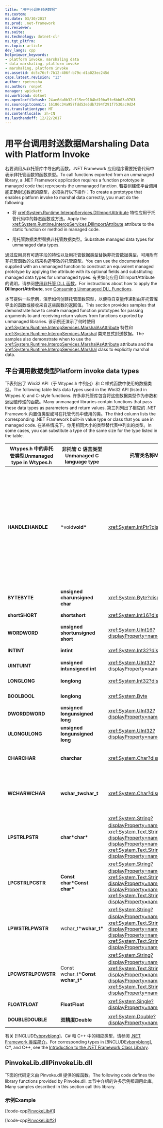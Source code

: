 ```yaml
---
title: "用平台调用封送数据"
ms.custom: 
ms.date: 03/30/2017
ms.prod: .net-framework
ms.reviewer: 
ms.suite: 
ms.technology: dotnet-clr
ms.tgt_pltfrm: 
ms.topic: article
dev_langs: cpp
helpviewer_keywords:
- platform invoke, marshaling data
- data marshaling, platform invoke
- marshaling, platform invoke
ms.assetid: dc5c76cf-7b12-406f-b79c-d1a023ec245d
caps.latest.revision: "13"
author: rpetrusha
ms.author: ronpet
manager: wpickett
ms.workload: dotnet
ms.openlocfilehash: 24ae6da0b32cf15ee9104bd10ba5fe6bb03a9763
ms.sourcegitcommit: 16186c34a957fdd52e5db7294f291f7530ac9d24
ms.translationtype: MT
ms.contentlocale: zh-CN
ms.lasthandoff: 12/22/2017
---
```

# <a name="marshaling-data-with-platform-invoke"></a><span data-ttu-id="6acc2-102">用平台调用封送数据</span><span class="sxs-lookup"><span data-stu-id="6acc2-102">Marshaling Data with Platform Invoke</span></span>
<span data-ttu-id="6acc2-103">若要调用从非托管库中导出的函数，.NET Framework 应用程序需要托管代码中表示非托管函数的函数原型。</span><span class="sxs-lookup"><span data-stu-id="6acc2-103">To call functions exported from an unmanaged library, a .NET Framework application requires a function prototype in managed code that represents the unmanaged function.</span></span> <span data-ttu-id="6acc2-104">若要创建使平台调用能正确封送数据的原型，必须执行以下操作：</span><span class="sxs-lookup"><span data-stu-id="6acc2-104">To create a prototype that enables platform invoke to marshal data correctly, you must do the following:</span></span>  
  
-   <span data-ttu-id="6acc2-105">将 <xref:System.Runtime.InteropServices.DllImportAttribute> 特性应用于托管代码中的静态函数或方法。</span><span class="sxs-lookup"><span data-stu-id="6acc2-105">Apply the <xref:System.Runtime.InteropServices.DllImportAttribute> attribute to the static function or method in managed code.</span></span>  
  
-   <span data-ttu-id="6acc2-106">用托管数据类型替换非托管数据类型。</span><span class="sxs-lookup"><span data-stu-id="6acc2-106">Substitute managed data types for unmanaged data types.</span></span>  
  
 <span data-ttu-id="6acc2-107">通过应用具有可选字段的特性以及用托管数据类型替换非托管数据类型，可用附有非托管函数的文档来构造等效的托管原型。</span><span class="sxs-lookup"><span data-stu-id="6acc2-107">You can use the documentation supplied with an unmanaged function to construct an equivalent managed prototype by applying the attribute with its optional fields and substituting managed data types for unmanaged types.</span></span> <span data-ttu-id="6acc2-108">有关如何应用 DllImportAttribute 的说明，请参阅[使用非托管 DLL 函数](../../../docs/framework/interop/consuming-unmanaged-dll-functions.md)。</span><span class="sxs-lookup"><span data-stu-id="6acc2-108">For instructions about how to apply the **DllImportAttribute**, see [Consuming Unmanaged DLL Functions](../../../docs/framework/interop/consuming-unmanaged-dll-functions.md).</span></span>  
  
 <span data-ttu-id="6acc2-109">本节提供一些示例，演示如何创建托管函数原型，以便将自变量传递到由非托管库导出的函数或接收来自这些函数的返回值。</span><span class="sxs-lookup"><span data-stu-id="6acc2-109">This section provides samples that demonstrate how to create managed function prototypes for passing arguments to and receiving return values from functions exported by unmanaged libraries.</span></span> <span data-ttu-id="6acc2-110">该示例还演示了何时使用 <xref:System.Runtime.InteropServices.MarshalAsAttribute> 特性和 <xref:System.Runtime.InteropServices.Marshal> 类来显式封送数据。</span><span class="sxs-lookup"><span data-stu-id="6acc2-110">The samples also demonstrate when to use the <xref:System.Runtime.InteropServices.MarshalAsAttribute> attribute and the <xref:System.Runtime.InteropServices.Marshal> class to explicitly marshal data.</span></span>  
  
## <a name="platform-invoke-data-types"></a><span data-ttu-id="6acc2-111">平台调用数据类型</span><span class="sxs-lookup"><span data-stu-id="6acc2-111">Platform invoke data types</span></span>  
 <span data-ttu-id="6acc2-112">下表列出了 Win32 API（于 Wtypes.h 中列出）和 C 样式函数中使用的数据类型。</span><span class="sxs-lookup"><span data-stu-id="6acc2-112">The following table lists data types used in the Win32 API (listed in Wtypes.h) and C-style functions.</span></span> <span data-ttu-id="6acc2-113">许多非托管库包含将这些数据类型作为参数和返回值传递的函数。</span><span class="sxs-lookup"><span data-stu-id="6acc2-113">Many unmanaged libraries contain functions that pass these data types as parameters and return values.</span></span> <span data-ttu-id="6acc2-114">第三列列出了相应的 .NET Framework 内置值类型或可在托管代码中使用的类。</span><span class="sxs-lookup"><span data-stu-id="6acc2-114">The third column lists the corresponding .NET Framework built-in value type or class that you use in managed code.</span></span> <span data-ttu-id="6acc2-115">在某些情况下，你用相同大小的类型替代表中列出的类型。</span><span class="sxs-lookup"><span data-stu-id="6acc2-115">In some cases, you can substitute a type of the same size for the type listed in the table.</span></span>  
  
|<span data-ttu-id="6acc2-116">Wtypes.h 中的非托管类型</span><span class="sxs-lookup"><span data-stu-id="6acc2-116">Unmanaged type in Wtypes.h</span></span>|<span data-ttu-id="6acc2-117">非托管 C 语言类型</span><span class="sxs-lookup"><span data-stu-id="6acc2-117">Unmanaged C language type</span></span>|<span data-ttu-id="6acc2-118">托管类名称</span><span class="sxs-lookup"><span data-stu-id="6acc2-118">Managed class name</span></span>|<span data-ttu-id="6acc2-119">描述</span><span class="sxs-lookup"><span data-stu-id="6acc2-119">Description</span></span>|  
|--------------------------------|-------------------------------|------------------------|-----------------|  
|<span data-ttu-id="6acc2-120">**HANDLE**</span><span class="sxs-lookup"><span data-stu-id="6acc2-120">**HANDLE**</span></span>|<span data-ttu-id="6acc2-121">\*void</span><span class="sxs-lookup"><span data-stu-id="6acc2-121">**void\***</span></span>|<xref:System.IntPtr?displayProperty=nameWithType>|<span data-ttu-id="6acc2-122">在 32 位 Windows 操作系统上为 32 位、在 64 位 Windows 操作系统上为 64 位。</span><span class="sxs-lookup"><span data-stu-id="6acc2-122">32 bits on 32-bit Windows operating systems, 64 bits on 64-bit Windows operating systems.</span></span>|  
|<span data-ttu-id="6acc2-123">**BYTE**</span><span class="sxs-lookup"><span data-stu-id="6acc2-123">**BYTE**</span></span>|<span data-ttu-id="6acc2-124">**unsigned char**</span><span class="sxs-lookup"><span data-stu-id="6acc2-124">**unsigned char**</span></span>|<xref:System.Byte?displayProperty=nameWithType>|<span data-ttu-id="6acc2-125">8 位</span><span class="sxs-lookup"><span data-stu-id="6acc2-125">8 bits</span></span>|  
|<span data-ttu-id="6acc2-126">**short**</span><span class="sxs-lookup"><span data-stu-id="6acc2-126">**SHORT**</span></span>|<span data-ttu-id="6acc2-127">**short**</span><span class="sxs-lookup"><span data-stu-id="6acc2-127">**short**</span></span>|<xref:System.Int16?displayProperty=nameWithType>|<span data-ttu-id="6acc2-128">16 位</span><span class="sxs-lookup"><span data-stu-id="6acc2-128">16 bits</span></span>|  
|<span data-ttu-id="6acc2-129">**WORD**</span><span class="sxs-lookup"><span data-stu-id="6acc2-129">**WORD**</span></span>|<span data-ttu-id="6acc2-130">**unsigned short**</span><span class="sxs-lookup"><span data-stu-id="6acc2-130">**unsigned short**</span></span>|<xref:System.UInt16?displayProperty=nameWithType>|<span data-ttu-id="6acc2-131">16 位</span><span class="sxs-lookup"><span data-stu-id="6acc2-131">16 bits</span></span>|  
|<span data-ttu-id="6acc2-132">**INT**</span><span class="sxs-lookup"><span data-stu-id="6acc2-132">**INT**</span></span>|<span data-ttu-id="6acc2-133">**int**</span><span class="sxs-lookup"><span data-stu-id="6acc2-133">**int**</span></span>|<xref:System.Int32?displayProperty=nameWithType>|<span data-ttu-id="6acc2-134">32 位</span><span class="sxs-lookup"><span data-stu-id="6acc2-134">32 bits</span></span>|  
|<span data-ttu-id="6acc2-135">**UINT**</span><span class="sxs-lookup"><span data-stu-id="6acc2-135">**UINT**</span></span>|<span data-ttu-id="6acc2-136">**unsigned int**</span><span class="sxs-lookup"><span data-stu-id="6acc2-136">**unsigned int**</span></span>|<xref:System.UInt32?displayProperty=nameWithType>|<span data-ttu-id="6acc2-137">32 位</span><span class="sxs-lookup"><span data-stu-id="6acc2-137">32 bits</span></span>|  
|<span data-ttu-id="6acc2-138">**LONG**</span><span class="sxs-lookup"><span data-stu-id="6acc2-138">**LONG**</span></span>|<span data-ttu-id="6acc2-139">**long**</span><span class="sxs-lookup"><span data-stu-id="6acc2-139">**long**</span></span>|<xref:System.Int32?displayProperty=nameWithType>|<span data-ttu-id="6acc2-140">32 位</span><span class="sxs-lookup"><span data-stu-id="6acc2-140">32 bits</span></span>|  
|<span data-ttu-id="6acc2-141">**BOOL**</span><span class="sxs-lookup"><span data-stu-id="6acc2-141">**BOOL**</span></span>|<span data-ttu-id="6acc2-142">**long**</span><span class="sxs-lookup"><span data-stu-id="6acc2-142">**long**</span></span>|<xref:System.Byte>|<span data-ttu-id="6acc2-143">32 位</span><span class="sxs-lookup"><span data-stu-id="6acc2-143">32 bits</span></span>|  
|<span data-ttu-id="6acc2-144">**DWORD**</span><span class="sxs-lookup"><span data-stu-id="6acc2-144">**DWORD**</span></span>|<span data-ttu-id="6acc2-145">**unsigned long**</span><span class="sxs-lookup"><span data-stu-id="6acc2-145">**unsigned long**</span></span>|<xref:System.UInt32?displayProperty=nameWithType>|<span data-ttu-id="6acc2-146">32 位</span><span class="sxs-lookup"><span data-stu-id="6acc2-146">32 bits</span></span>|  
|<span data-ttu-id="6acc2-147">**ULONG**</span><span class="sxs-lookup"><span data-stu-id="6acc2-147">**ULONG**</span></span>|<span data-ttu-id="6acc2-148">**unsigned long**</span><span class="sxs-lookup"><span data-stu-id="6acc2-148">**unsigned long**</span></span>|<xref:System.UInt32?displayProperty=nameWithType>|<span data-ttu-id="6acc2-149">32 位</span><span class="sxs-lookup"><span data-stu-id="6acc2-149">32 bits</span></span>|  
|<span data-ttu-id="6acc2-150">**CHAR**</span><span class="sxs-lookup"><span data-stu-id="6acc2-150">**CHAR**</span></span>|<span data-ttu-id="6acc2-151">**char**</span><span class="sxs-lookup"><span data-stu-id="6acc2-151">**char**</span></span>|<xref:System.Char?displayProperty=nameWithType>|<span data-ttu-id="6acc2-152">使用 ANSI 修饰。</span><span class="sxs-lookup"><span data-stu-id="6acc2-152">Decorate with ANSI.</span></span>|  
|<span data-ttu-id="6acc2-153">**WCHAR**</span><span class="sxs-lookup"><span data-stu-id="6acc2-153">**WCHAR**</span></span>|<span data-ttu-id="6acc2-154">**wchar_t**</span><span class="sxs-lookup"><span data-stu-id="6acc2-154">**wchar_t**</span></span>|<xref:System.Char?displayProperty=nameWithType>|<span data-ttu-id="6acc2-155">使用 Unicode 修饰。</span><span class="sxs-lookup"><span data-stu-id="6acc2-155">Decorate with Unicode.</span></span>|  
|<span data-ttu-id="6acc2-156">**LPSTR**</span><span class="sxs-lookup"><span data-stu-id="6acc2-156">**LPSTR**</span></span>|<span data-ttu-id="6acc2-157">**char\***</span><span class="sxs-lookup"><span data-stu-id="6acc2-157">**char\***</span></span>|<span data-ttu-id="6acc2-158"><xref:System.String?displayProperty=nameWithType> 或 <xref:System.Text.StringBuilder?displayProperty=nameWithType></span><span class="sxs-lookup"><span data-stu-id="6acc2-158"><xref:System.String?displayProperty=nameWithType> or <xref:System.Text.StringBuilder?displayProperty=nameWithType></span></span>|<span data-ttu-id="6acc2-159">使用 ANSI 修饰。</span><span class="sxs-lookup"><span data-stu-id="6acc2-159">Decorate with ANSI.</span></span>|  
|<span data-ttu-id="6acc2-160">**LPCSTR**</span><span class="sxs-lookup"><span data-stu-id="6acc2-160">**LPCSTR**</span></span>|<span data-ttu-id="6acc2-161">**Const char\***</span><span class="sxs-lookup"><span data-stu-id="6acc2-161">**Const char\***</span></span>|<span data-ttu-id="6acc2-162"><xref:System.String?displayProperty=nameWithType> 或 <xref:System.Text.StringBuilder?displayProperty=nameWithType></span><span class="sxs-lookup"><span data-stu-id="6acc2-162"><xref:System.String?displayProperty=nameWithType> or <xref:System.Text.StringBuilder?displayProperty=nameWithType></span></span>|<span data-ttu-id="6acc2-163">使用 ANSI 修饰。</span><span class="sxs-lookup"><span data-stu-id="6acc2-163">Decorate with ANSI.</span></span>|  
|<span data-ttu-id="6acc2-164">**LPWSTR**</span><span class="sxs-lookup"><span data-stu-id="6acc2-164">**LPWSTR**</span></span>|<span data-ttu-id="6acc2-165">wchar_t\*</span><span class="sxs-lookup"><span data-stu-id="6acc2-165">**wchar_t\***</span></span>|<span data-ttu-id="6acc2-166"><xref:System.String?displayProperty=nameWithType> 或 <xref:System.Text.StringBuilder?displayProperty=nameWithType></span><span class="sxs-lookup"><span data-stu-id="6acc2-166"><xref:System.String?displayProperty=nameWithType> or <xref:System.Text.StringBuilder?displayProperty=nameWithType></span></span>|<span data-ttu-id="6acc2-167">使用 Unicode 修饰。</span><span class="sxs-lookup"><span data-stu-id="6acc2-167">Decorate with Unicode.</span></span>|  
|<span data-ttu-id="6acc2-168">**LPCWSTR**</span><span class="sxs-lookup"><span data-stu-id="6acc2-168">**LPCWSTR**</span></span>|<span data-ttu-id="6acc2-169">Const wchar_t\*</span><span class="sxs-lookup"><span data-stu-id="6acc2-169">**Const wchar_t\***</span></span>|<span data-ttu-id="6acc2-170"><xref:System.String?displayProperty=nameWithType> 或 <xref:System.Text.StringBuilder?displayProperty=nameWithType></span><span class="sxs-lookup"><span data-stu-id="6acc2-170"><xref:System.String?displayProperty=nameWithType> or <xref:System.Text.StringBuilder?displayProperty=nameWithType></span></span>|<span data-ttu-id="6acc2-171">使用 Unicode 修饰。</span><span class="sxs-lookup"><span data-stu-id="6acc2-171">Decorate with Unicode.</span></span>|  
|<span data-ttu-id="6acc2-172">**FLOAT**</span><span class="sxs-lookup"><span data-stu-id="6acc2-172">**FLOAT**</span></span>|<span data-ttu-id="6acc2-173">**Float**</span><span class="sxs-lookup"><span data-stu-id="6acc2-173">**Float**</span></span>|<xref:System.Single?displayProperty=nameWithType>|<span data-ttu-id="6acc2-174">32 位</span><span class="sxs-lookup"><span data-stu-id="6acc2-174">32 bits</span></span>|  
|<span data-ttu-id="6acc2-175">**DOUBLE**</span><span class="sxs-lookup"><span data-stu-id="6acc2-175">**DOUBLE**</span></span>|<span data-ttu-id="6acc2-176">**双精度**</span><span class="sxs-lookup"><span data-stu-id="6acc2-176">**Double**</span></span>|<xref:System.Double?displayProperty=nameWithType>|<span data-ttu-id="6acc2-177">64 位</span><span class="sxs-lookup"><span data-stu-id="6acc2-177">64 bits</span></span>|  
  
 <span data-ttu-id="6acc2-178">有关 [!INCLUDE[vbprvblong](../../../includes/vbprvblong-md.md)]、C# 和 C++ 中的相应类型，请参阅 [.NET Framework 类库简介](../../../docs/standard/class-library-overview.md)。</span><span class="sxs-lookup"><span data-stu-id="6acc2-178">For corresponding types in [!INCLUDE[vbprvblong](../../../includes/vbprvblong-md.md)], C#, and C++, see the [Introduction to the .NET Framework Class Library](../../../docs/standard/class-library-overview.md).</span></span>  
  
## <a name="pinvokelibdll"></a><span data-ttu-id="6acc2-179">PinvokeLib.dll</span><span class="sxs-lookup"><span data-stu-id="6acc2-179">PinvokeLib.dll</span></span>  
 <span data-ttu-id="6acc2-180">下面的代码定义由 Pinvoke.dll 提供的库函数。</span><span class="sxs-lookup"><span data-stu-id="6acc2-180">The following code defines the library functions provided by Pinvoke.dll.</span></span> <span data-ttu-id="6acc2-181">本节中介绍的许多示例都调用此库。</span><span class="sxs-lookup"><span data-stu-id="6acc2-181">Many samples described in this section call this library.</span></span>  
  
### <a name="example"></a><span data-ttu-id="6acc2-182">示例</span><span class="sxs-lookup"><span data-stu-id="6acc2-182">Example</span></span>  
 [!code-cpp[PInvokeLib#1](../../../samples/snippets/cpp/VS_Snippets_CLR/pinvokelib/cpp/pinvokelib.cpp#1)]  
  
 [!code-cpp[PInvokeLib#2](../../../samples/snippets/cpp/VS_Snippets_CLR/pinvokelib/cpp/pinvokelib.h#2)]
